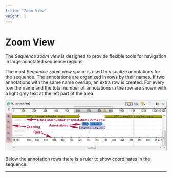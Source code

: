 ```yaml
---
title: "Zoom View"
weight: 1
---
```



# Zoom View

The _Sequence zoom view_ is designed to provide flexible tools for navigation in large annotated sequence regions.

The most _Sequence zoom view_ space is used to visualize annotations for the sequence. The annotations are organized in rows by their names. If two annotations with the same name overlap, an extra row is created. For every row the name and the total number of annotations in the row are shown with a light grey text at the left part of the area.


![](/images/65929383/65929384.png)

Below the annotation rows there is a ruler to show coordinates in the sequence.



---

